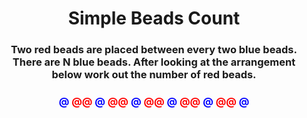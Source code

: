 <div align = "center">

# Simple Beads Count

</div>

<div align = "center">

<h3>Two red beads are placed between every two blue beads. There are N blue beads. After looking at the arrangement below work out the number of red beads.</h3>

<h3><font color="blue">@</font> <font color="red">@@</font> <font color="blue">@</font> <font color="red">@@</font> <font color="blue">@</font> <font color="red">@@</font> <font color="blue">@</font> <font color="red">@@</font> <font color="blue">@</font> <font color="red">@@</font> <font color="blue">@</font></h3>

</div>
